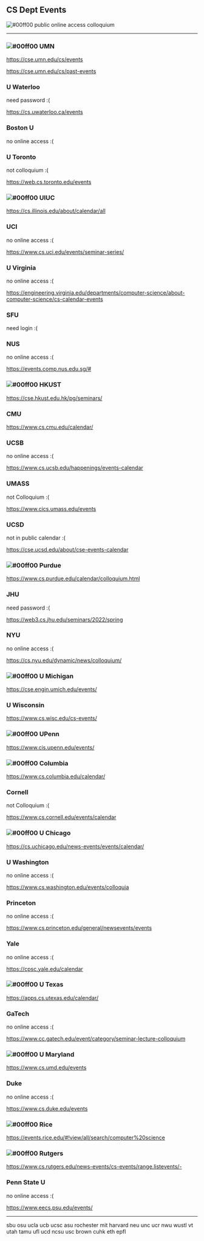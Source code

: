 ## CS Dept Events

![#00ff00](https://via.placeholder.com/15/00ff00/000000?text=+) public online access colloquium

---------------------------------------------

###  ![#00ff00](https://via.placeholder.com/15/00ff00/000000?text=+)  UMN


https://cse.umn.edu/cs/events

https://cse.umn.edu/cs/past-events


### U Waterloo

need password :(

https://cs.uwaterloo.ca/events

### Boston U

no online access :(



### U Toronto

not colloquium :(

https://web.cs.toronto.edu/events


###  ![#00ff00](https://via.placeholder.com/15/00ff00/000000?text=+)  UIUC

https://cs.illinois.edu/about/calendar/all

### UCI

no online access :(

https://www.cs.uci.edu/events/seminar-series/


### U Virginia

no online access :(

https://engineering.virginia.edu/departments/computer-science/about-computer-science/cs-calendar-events


### SFU

need login :(


### NUS

no online access :(

https://events.comp.nus.edu.sg/#


### ![#00ff00](https://via.placeholder.com/15/00ff00/000000?text=+)   HKUST

https://cse.hkust.edu.hk/pg/seminars/


### CMU

https://www.cs.cmu.edu/calendar/

### UCSB

no online access :(

https://www.cs.ucsb.edu/happenings/events-calendar

### UMASS

not Colloquium :(

https://www.cics.umass.edu/events

### UCSD

not in public calendar :(

https://cse.ucsd.edu/about/cse-events-calendar

###  ![#00ff00](https://via.placeholder.com/15/00ff00/000000?text=+)  Purdue

https://www.cs.purdue.edu/calendar/colloquium.html

### JHU

need password :(

https://web3.cs.jhu.edu/seminars/2022/spring

### NYU

no online access :(

https://cs.nyu.edu/dynamic/news/colloquium/

### ![#00ff00](https://via.placeholder.com/15/00ff00/000000?text=+)  U Michigan

https://cse.engin.umich.edu/events/

### U Wisconsin

https://www.cs.wisc.edu/cs-events/

### ![#00ff00](https://via.placeholder.com/15/00ff00/000000?text=+)  UPenn     

https://www.cis.upenn.edu/events/

###  ![#00ff00](https://via.placeholder.com/15/00ff00/000000?text=+)  Columbia

https://www.cs.columbia.edu/calendar/

### Cornell

not Colloquium :(

https://www.cs.cornell.edu/events/calendar


###  ![#00ff00](https://via.placeholder.com/15/00ff00/000000?text=+)  U Chicago

https://cs.uchicago.edu/news-events/events/calendar/

### U Washington

no online access :(

https://www.cs.washington.edu/events/colloquia


### Princeton

no online access :(

https://www.cs.princeton.edu/general/newsevents/events


### Yale


no online access :(

https://cpsc.yale.edu/calendar


### ![#00ff00](https://via.placeholder.com/15/00ff00/000000?text=+)  U Texas

https://apps.cs.utexas.edu/calendar/

### GaTech

no online access :(

https://www.cc.gatech.edu/event/category/seminar-lecture-colloquium


### ![#00ff00](https://via.placeholder.com/15/00ff00/000000?text=+) U Maryland

https://www.cs.umd.edu/events

### Duke

no online access :(

https://www.cs.duke.edu/events

###  ![#00ff00](https://via.placeholder.com/15/00ff00/000000?text=+) Rice

https://events.rice.edu/#!view/all/search/computer%20science


###   ![#00ff00](https://via.placeholder.com/15/00ff00/000000?text=+) Rutgers

https://www.cs.rutgers.edu/news-events/cs-events/range.listevents/-

### Penn State U

no online access :(

https://www.eecs.psu.edu/events/


---------------------

sbu
osu
ucla
ucb
ucsc
asu
rochester
mit
harvard
neu
unc
ucr
nwu
wustl
vt
utah
tamu
ufl
ucd
ncsu
usc
brown
cuhk
eth
epfl

